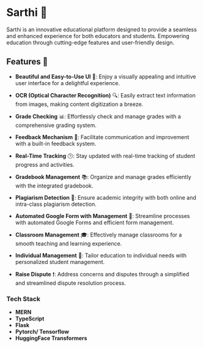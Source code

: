 # Sarthi 🚀

Sarthi is an innovative educational platform designed to provide a seamless and enhanced experience for both educators and students. Empowering education through cutting-edge features and user-friendly design.

## Features 🌟

- **Beautiful and Easy-to-Use UI** 💎: Enjoy a visually appealing and intuitive user interface for a delightful experience.

- **OCR (Optical Character Recognition)** 🔍: Easily extract text information from images, making content digitization a breeze.

- **Grade Checking** 📊: Effortlessly check and manage grades with a comprehensive grading system.

- **Feedback Mechanism** 📝: Facilitate communication and improvement with a built-in feedback system.

- **Real-Time Tracking** 🕒: Stay updated with real-time tracking of student progress and activities.

- **Gradebook Management** 📚: Organize and manage grades efficiently with the integrated gradebook.

- **Plagiarism Detection** 🚫: Ensure academic integrity with both online and intra-class plagiarism detection.

- **Automated Google Form with Management** 📅: Streamline processes with automated Google Forms and efficient form management.

- **Classroom Management** 🎓: Effectively manage classrooms for a smooth teaching and learning experience.

- **Individual Management** 👤: Tailor education to individual needs with personalized student management.

- **Raise Dispute** ❗: Address concerns and disputes through a simplified and streamlined dispute resolution process.

### Tech Stack
- **MERN**
- **TypeScript**
- **Flask**
- **Pytorch/ Tensorflow**
- **HuggingFace Transformers**
